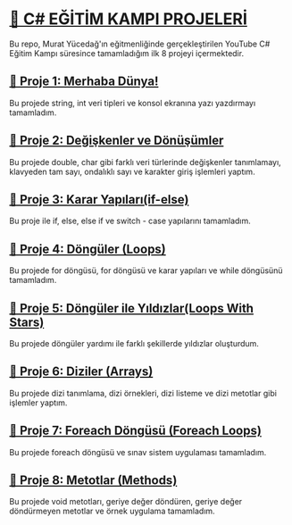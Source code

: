 <h1 id="1"><a href="#1">🚀 C# EĞİTİM KAMPI PROJELERİ</a></h1>
Bu repo, Murat Yücedağ'ın eğitmenliğinde gerçekleştirilen YouTube C# Eğitim Kampı süresince tamamladığım ilk 8 projeyi içermektedir.
<h2 id="2"><a href="#2">📍 Proje 1: Merhaba Dünya!</a></h2>
Bu projede string, int veri tipleri ve konsol ekranına yazı yazdırmayı tamamladım. 
<h2 id="3"><a href="#3">📍 Proje 2: Değişkenler ve Dönüşümler</a></h2>
Bu projede double, char gibi farklı veri türlerinde değişkenler tanımlamayı, klavyeden tam sayı, ondalıklı sayı ve karakter giriş işlemleri yaptım.
<h2 id="4"><a href="#4">📍 Proje 3: Karar Yapıları(if-else)</a></h2>
Bu proje ile if, else, else if ve switch - case yapılarını tamamladım.
<h2 id="5"><a href="#5">📍 Proje 4: Döngüler (Loops)</a></h2>
Bu projede for döngüsü, for döngüsü ve karar yapıları ve while döngüsünü tamamladım.
<h2 id="6"><a href="#6">📍 Proje 5: Döngüler ile Yıldızlar(Loops With Stars)</a></h2>
Bu projede döngüler yardımı ile farklı şekillerde yıldızlar oluşturdum.
<h2 id="7"><a href="#7">📍 Proje 6: Diziler (Arrays)</a></h2>
Bu projede dizi tanımlama, dizi örnekleri, dizi listeme ve dizi metotlar gibi işlemler yaptım.
<h2 id="8"><a href="#8">📍 Proje 7: Foreach Döngüsü (Foreach Loops)</a></h2>
Bu projede foreach döngüsü ve sınav sistem uygulaması tamamladım.
<h2 id="9"><a href="#9">📍 Proje 8: Metotlar (Methods)</a></h2>
Bu projede void metotları, geriye değer döndüren, geriye değer döndürmeyen metotlar ve örnek uygulama tamamladım.
